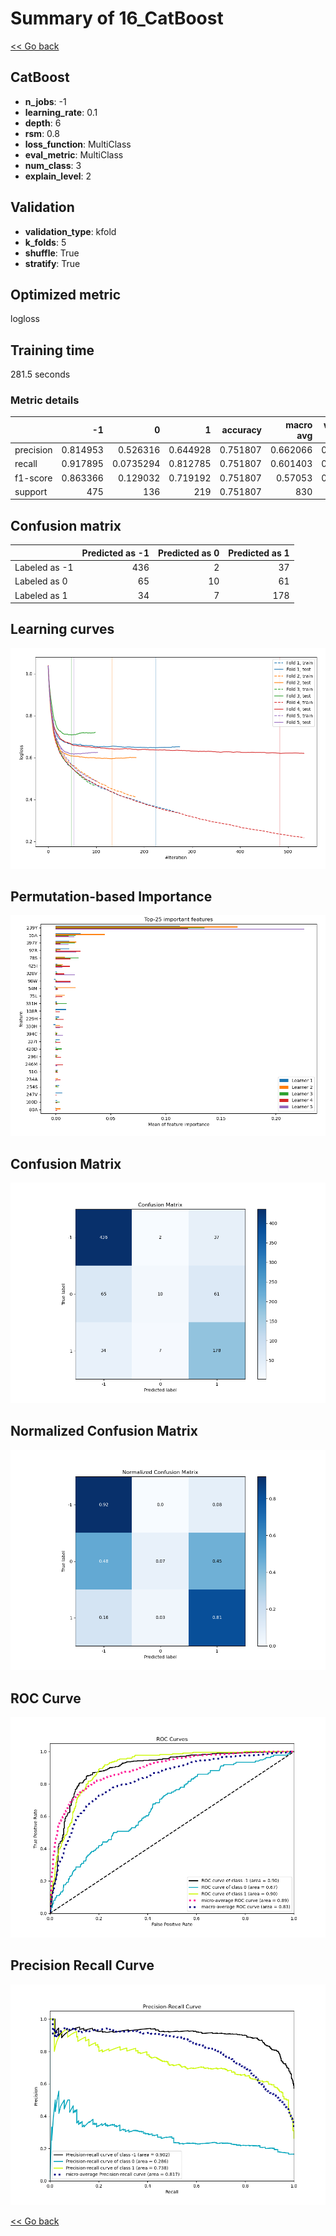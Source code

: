 # Summary of 16_CatBoost

[<< Go back](../README.md)


## CatBoost
- **n_jobs**: -1
- **learning_rate**: 0.1
- **depth**: 6
- **rsm**: 0.8
- **loss_function**: MultiClass
- **eval_metric**: MultiClass
- **num_class**: 3
- **explain_level**: 2

## Validation
 - **validation_type**: kfold
 - **k_folds**: 5
 - **shuffle**: True
 - **stratify**: True

## Optimized metric
logloss

## Training time

281.5 seconds

### Metric details
|           |         -1 |           0 |          1 |   accuracy |   macro avg |   weighted avg |   logloss |
|:----------|-----------:|------------:|-----------:|-----------:|------------:|---------------:|----------:|
| precision |   0.814953 |   0.526316  |   0.644928 |   0.751807 |    0.662066 |       0.722796 |  0.637018 |
| recall    |   0.917895 |   0.0735294 |   0.812785 |   0.751807 |    0.601403 |       0.751807 |  0.637018 |
| f1-score  |   0.863366 |   0.129032  |   0.719192 |   0.751807 |    0.57053  |       0.705001 |  0.637018 |
| support   | 475        | 136         | 219        |   0.751807 |  830        |     830        |  0.637018 |


## Confusion matrix
|               |   Predicted as -1 |   Predicted as 0 |   Predicted as 1 |
|:--------------|------------------:|-----------------:|-----------------:|
| Labeled as -1 |               436 |                2 |               37 |
| Labeled as 0  |                65 |               10 |               61 |
| Labeled as 1  |                34 |                7 |              178 |

## Learning curves
![Learning curves](learning_curves.png)

## Permutation-based Importance
![Permutation-based Importance](permutation_importance.png)
## Confusion Matrix

![Confusion Matrix](confusion_matrix.png)


## Normalized Confusion Matrix

![Normalized Confusion Matrix](confusion_matrix_normalized.png)


## ROC Curve

![ROC Curve](roc_curve.png)


## Precision Recall Curve

![Precision Recall Curve](precision_recall_curve.png)



[<< Go back](../README.md)
